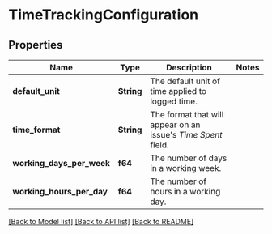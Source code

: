 # TimeTrackingConfiguration

## Properties

Name | Type | Description | Notes
------------ | ------------- | ------------- | -------------
**default_unit** | **String** | The default unit of time applied to logged time. | 
**time_format** | **String** | The format that will appear on an issue's *Time Spent* field. | 
**working_days_per_week** | **f64** | The number of days in a working week. | 
**working_hours_per_day** | **f64** | The number of hours in a working day. | 

[[Back to Model list]](../README.md#documentation-for-models) [[Back to API list]](../README.md#documentation-for-api-endpoints) [[Back to README]](../README.md)


